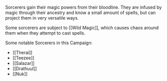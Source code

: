 Sorcerers gain their magic powers from their bloodline. They are infused by magic through their ancestry and know a small amount of spells, but can project them in very versatile ways.

Some sorcerers are subject to [[Wild Magic]], which causes chaos around them when they attempt to cast spells.

Some notable Sorcerers in this Campaign:
* [[Therai]]
* [[Teezee]]
* [[Salazar]]
* [[Drathuul]]
* [[Nuk]]